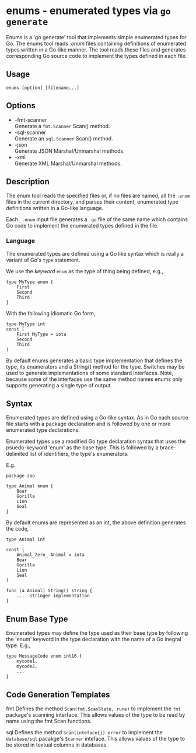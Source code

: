 # enums - enumerated types via `go generate`

Enums is a 'go generate' tool that implements simple enumerated types
for Go. The enums tool reads _.enum_ files containing definitions of
enumerated types written in a Go-like manner. The tool reads these
files and generates corresponding Go source code to implement the
types defined in each file.

## Usage

    enums [option] [filename...]

## Options

- -fmt-scanner  
Generate a `fmt.Scanner` Scan() method.
- -sql-scanner  
Generate an `sql.Scanner` Scan() method.
- -json  
Generate JSON Marshal/Unmarshal methods.
- -xml  
Generate XML Marshal/Unmarshal methods.

## Description

The enum tool reads the specified files or, if no files are named, all
the `.enum` files in the current directory, and parses their content,
enumerated type definitions written in a Go-like language.

Each `_.enum` input file generates a `.go` file of the same name which
contains Go code to implement the enumerated types defined in the
file.

### Language

The enumerated types are defined using a Go like syntax which is
really a variant of Go's `type` statement.

We use the _keyword_ `enum` as the type of thing being defined,
e.g.,

    type MyType enum {
        First
        Second
        Third
    }

With the following idiomatic Go form,

    type MyType int
    const (
        First MyType = iota
        Second
        Third
    )

By default enums generates a basic type implementation that defines
the type, its enumerators and a String() method for the type. Switches
may be used to generate implementations of some standard
interfaces. Note, because some of the interfaces use the same method
names enums only supports generating a single type of output.

## Syntax

Enumerated types are defined using a Go-like syntax.  As in Go each
source file starts with a package declaration and is followed by one
or more enumerated type declarations.

Enumerated types use a modified Go type declaration syntax that uses
the psuedo-keyword 'enum' as the base type. This is followed by a
brace-delimited list of identifiers, the type's enumerators.

E.g.

	package zoo
    
	type Animal enum {
		Bear
		Gorilla
		Lion
		Seal
	}

By default enums are represented as an int, the above
definition generates the code,

	type Animal int
    
	const (
		Animal_Zero_ Animal = iota
		Bear
		Gorilla
		Lion
		Seal
	)
    
	func (a Animal) String() string {
		...  stringer implementation
	}

## Enum Base Type

Enumerated types may define the type used as their base type by
following the 'enum' keyword in the type declaration with the name of
a Go inegral type.  E.g.,

    type MessageCode enum int16 {
        mycode1,
        mycode2,
        ...
    }

## Code Generation Templates

fmt     Defines the method `Scan(fmt.ScanState, rune)` to implement the
        `fmt` package's scanning interface. This allows values of the
        type to be read by name using the fmt Scan functions.

sql     Defines the method `Scan(inteface{}) error` to implement the
        `database/sql` pacakge's `Scanner` inteface. This allows values of
        the type to be stored in textual columns in databases.
